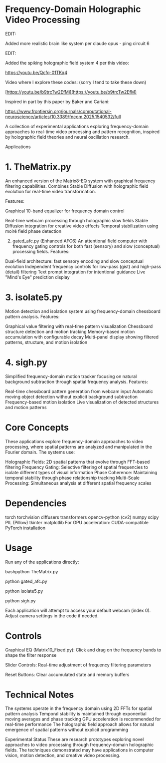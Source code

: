 # Frequency-Domain Holographic Video Processing

EDIT: 

Added more realistic brain like system per claude opus - ping circuit 6

EDIT: 

Added the spiking holographic field system 4 per this video: 

https://youtu.be/Qcfq-01TKq4


Video where I explore these codes: (sorry I tend to take these down) 

[https://youtu.be/b9trcTw2EfMi](https://youtu.be/b9trcTw2EfM)

Inspired in part by this paper by Baker and Cariani: 

https://www.frontiersin.org/journals/computational-neuroscience/articles/10.3389/fncom.2025.1540532/full

A collection of experimental applications exploring frequency-domain approaches to real-time video processing and pattern recognition, inspired by holographic field theories and neural oscillation research.

Applications

# 1. TheMatrix.py

An enhanced version of the Matrix8-EQ system with graphical frequency filtering capabilities. Combines Stable Diffusion with holographic field evolution for real-time video transformation.

Features:


Graphical 10-band equalizer for frequency domain control

Real-time webcam processing through holographic slow fields
Stable Diffusion integration for creative video effects
Temporal stabilization using moiré field phase detection

2. gated_afc.py (Enhanced AFC6)
An attentional field computer with frequency gating controls for both fast (sensory) and slow (conceptual) processing fields.
Features:

Dual-field architecture: fast sensory encoding and slow conceptual evolution
Independent frequency controls for low-pass (gist) and high-pass (detail) filtering
Text prompt integration for intentional guidance
Live "Mind's Eye" prediction display

# 3. isolate5.py

Motion detection and isolation system using frequency-domain chessboard pattern analysis.
Features:

Graphical value filtering with real-time pattern visualization
Chessboard structure detection and motion tracking
Memory-based motion accumulation with configurable decay
Multi-panel display showing filtered patterns, structure, and motion isolation

# 4. sigh.py

Simplified frequency-domain motion tracker focusing on natural background subtraction through spatial frequency analysis.
Features:

Real-time chessboard pattern generation from webcam input
Automatic moving object detection without explicit background subtraction
Frequency-based motion isolation
Live visualization of detected structures and motion patterns

# Core Concepts

These applications explore frequency-domain approaches to video processing, where spatial patterns are analyzed and manipulated in the Fourier domain. The systems use:

Holographic Fields: 2D spatial patterns that evolve through FFT-based filtering
Frequency Gating: Selective filtering of spatial frequencies to isolate different types of visual information
Phase Coherence: Maintaining temporal stability through phase relationship tracking
Multi-Scale Processing: Simultaneous analysis at different spatial frequency scales

# Dependencies

torch
torchvision
diffusers
transformers
opencv-python (cv2)
numpy
scipy
PIL (Pillow)
tkinter
matplotlib
For GPU acceleration:
CUDA-compatible PyTorch installation

# Usage

Run any of the applications directly:

bashpython TheMatrix.py

python gated_afc.py

python isolate5.py

python sigh.py

Each application will attempt to access your default webcam (index 0). Adjust camera settings in the code if needed.

# Controls

Graphical EQ (Matrix10_Fixed.py): Click and drag on the frequency bands to shape the filter response

Slider Controls: Real-time adjustment of frequency filtering parameters

Reset Buttons: Clear accumulated state and memory buffers

# Technical Notes

The systems operate in the frequency domain using 2D FFTs for spatial pattern analysis
Temporal stability is maintained through exponential moving averages and phase tracking
GPU acceleration is recommended for real-time performance
The holographic field approach allows for natural emergence of spatial patterns without explicit programming

Experimental Status
These are research prototypes exploring novel approaches to video processing through frequency-domain holographic fields. The techniques demonstrated may have applications in computer vision, motion detection, and creative video processing.
